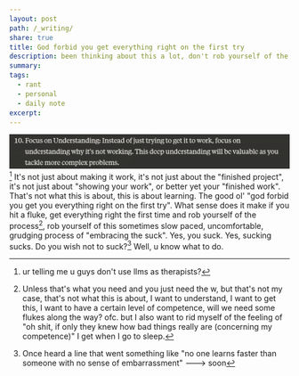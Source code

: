 ```yaml
---
layout: post
path: /_writing/
share: true
title: God forbid you get everything right on the first try
description: been thinking about this a lot, don't rob yourself of the process, (daily note)
summary: 
tags:
  - rant
  - personal
  - daily note
excerpt: 
---
```


![Pasted image 20240630002657](../assets/images/posts/Pasted%20image%2020240630002657.png)[^1]
It's not just about making it work, it's not just about the "finished project", it's not just about "showing your work", or better yet your "finished work". That's not what this is about, this is about learning. The good ol' "god forbid you get you everything right on the first try". What sense does it make if you hit a fluke, get everything right the first time and rob yourself of the process[^2], rob yourself of this sometimes slow paced, uncomfortable, grudging process of "embracing the suck". Yes, you suck. Yes, sucking sucks. Do you wish not to suck?[^3] Well, u know what to do. 


[^1]: ur telling me u guys don't use llms as therapists?
[^2]: Unless that's what you need and you just need the w, but that's not my case, that's not what this is about, I want to understand, I want to get this, I want to have a certain level of competence, will we need some flukes along the way? ofc. but I also want to rid myself of the feeling of "oh shit, if only they knew how bad things really are (concerning my competence)" I get when I go to sleep. 
[^3]: Once heard a line that went something like "no one learns faster than someone with no sense of embarrassment" ---> soon